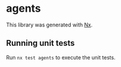 # agents

This library was generated with [Nx](https://nx.dev).

## Running unit tests

Run `nx test agents` to execute the unit tests.
